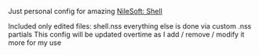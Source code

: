 Just personal config for amazing [NileSoft: Shell](https://github.com/moudey/Shell)

Included only edited files: shell.nss everything else is done via custom .nss partials
This config will be updated overtime as I add / remove / modify it more for my use
